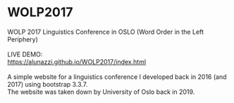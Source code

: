 # WOLP2017  
WOLP 2017 Linguistics Conference in OSLO (Word Order in the Left Periphery)
<br>
<br>
LIVE DEMO:  
https://alunazzi.github.io/WOLP2017/index.html
<br>
<br>
A simple website for a linguistics conference I developed back in 2016 (and 2017) using bootstrap 3.3.7.  
The website was taken down by University of Oslo back in 2019.
